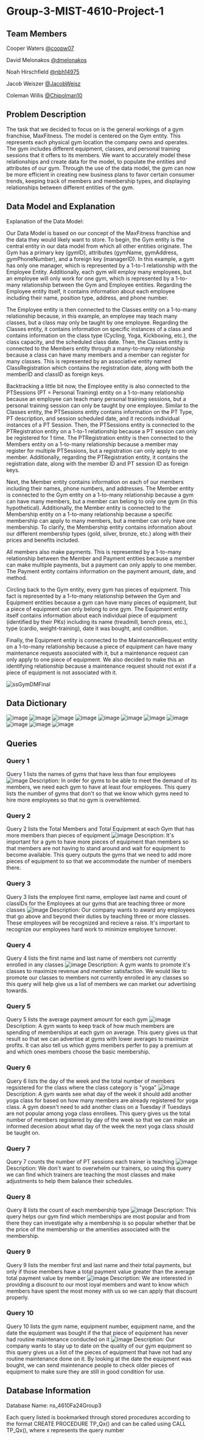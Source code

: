 # Group-3-MIST-4610-Project-1
 
## Team Members
Cooper Waters [@coopw07](https://github.com/coopw07)

David Melonakos [@dmelonakos](https://github.com/dmelonakos)

Noah Hirschfield [@nbh14975](https://github.com/nbh14975)

Jacob Weiszer [@JacobWeisz](https://github.com/JacobWeisz)

Coleman Willis [@Chipolman10](https://github.com/Chipolman10)

## Problem Description
The task that we decided to focus on is the general workings of a gym franchise, MaxFitness. The model is centered on the Gym entity. This represents each physical gym location the company owns and operates. The gym includes different equipment, classes, and personal training sessions that it offers to its members. We want to accurately model these relationships and create data for the model, to populate the entities and attributes of our gym. Through the use of the data model, the gym can now be more efficient in creating new business plans to favor certain consumer trends, keeping track of members and membership types, and displaying relationships between different entities of the gym.

## Data Model and Explanation
Explanation of the Data Model:

Our Data Model is based on our concept of the MaxFitness franchise and the data they would likely want to store. To begin, the Gym entity is the central entity in our data model from which all other entities originate. The Gym has a primary key (gymID), attributes (gymName, gymAddress, gymPhoneNumber), and a foreign key (managerID). In this example, a gym has only one manager, which is represented by a 1-to-1 relationship with the Employee Entity. Additionally, each gym will employ many employees, but an employee will only work for one gym, which is represented by a 1-to-many relationship between the Gym and Employee entities. Regarding the Employee entity itself, it contains information about each employee including their name, position type, address, and phone number.

The Employee entity is then connected to the Classes entity on a 1-to-many relationship because, in this example, an employee may teach many classes, but a class may only be taught by one employee. Regarding the Classes entity, it contains information on specific instances of a class and contains information on the class type (Cycling, Yoga, Kickboxing, etc.), the class capacity, and the scheduled class date. Then, the Classes entity is connected to the Members entity through a many-to-many relationship because a class can have many members and a member can register for many classes. This is represented by an associative entity named ClassRegistration which contains the registration date, along with both the memberID and classID as foreign keys. 

Backtracking a little bit now, the Employee entity is also connected to the PTSessions (PT = Personal Training) entity on a 1-to-many relationship because an employee can teach many personal training sessions, but a personal training session can only be taught by one employee. Similar to the Classes entity, the PTSessions entity contains information on the PT Type, PT description, and session scheduled date, and it records individual instances of a PT Session. Then, the PTSessions entity is connected to the PTRegistration entity on a 1-to-1 relationship because a PT session can only be registered for 1 time. The PTRegistration entity is then connected to the Members entity on a 1-to-many relationship because a member may register for multiple PTSessions, but a registration can only apply to one member. Additionally, regarding the PTRegistration entity, it contains the registration date, along with the member ID and PT session ID as foreign keys.

Next, the Member entity contains information on each of our members including their names, phone numbers, and addresses. The Member entity is connected to the Gym entity on a 1-to-many relationship because a gym can have many members, but a member can belong to only one gym (in this hypothetical). Additionally, the Member entity is connected to the Membership entity on a 1-to-many relationship because a specific membership can apply to many members, but a member can only have one membership. To clarify, the Membership entity contains information about our different membership types (gold, silver, bronze, etc.) along with their prices and benefits included. 

All members also make payments. This is represented by a 1-to-many relationship between the Member and Payment entities because a member can make multiple payments, but a payment can only apply to one member. The Payment entity contains information on the payment amount, date, and method.

Circling back to the Gym entity, every gym has pieces of equipment. This fact is represented by a 1-to-many relationship between the Gym and Equipment entities because a gym can have many pieces of equipment, but a piece of equipment can only belong to one gym. The Equipment entity itself contains information about each individual piece of equipment (identified by their PKs) including its name (treadmill, bench press, etc.), type (cardio, weight-training), date it was bought, and condition. 

Finally, the Equipment entity is connected to the MaintenanceRequest entity on a 1-to-many relationship because a piece of equipment can have many maintenance requests associated with it, but a maintenance request can only apply to one piece of equipment. We also decided to make this an identifying relationship because a maintenance request should not exist if a piece of equipment is not associated with it.


![ssGymDMFinal](https://github.com/user-attachments/assets/09d25c73-b1ee-492c-a994-9e7c49037c6f)

## Data Dictionary
![image](https://github.com/user-attachments/assets/d54f827f-ad2b-4667-b70b-dcc96f20db97)
![image](https://github.com/user-attachments/assets/ecefc316-700f-4f86-8937-420f7ed9facc)
![image](https://github.com/user-attachments/assets/a298120c-fd9c-4d42-b2ae-24fdf8be6a99)
![image](https://github.com/user-attachments/assets/d6b707b2-9424-465d-811f-d08792d81634)
![image](https://github.com/user-attachments/assets/e98d24bd-3f28-499a-8377-5403799fd74d)
![image](https://github.com/user-attachments/assets/044574c5-bc76-4427-afbc-b63f5c3fc540)
![image](https://github.com/user-attachments/assets/e873da4f-9298-409d-b049-f1825b31370b)
![image](https://github.com/user-attachments/assets/4ae141dd-8409-4850-80b0-d55142dceae8)
![image](https://github.com/user-attachments/assets/72049e84-360c-4dc3-9da5-41f4dd73bc3c)
![image](https://github.com/user-attachments/assets/cc0715a5-051a-4b11-ae36-1bdee8f59284)
![image](https://github.com/user-attachments/assets/a5d07371-08e1-4cb7-8dc4-d95728ccf5d5)


## Queries
### Query 1
Query 1 lists the names of gyms that have less than four employees
![image](https://github.com/user-attachments/assets/5e908fc7-2c75-4af6-afbd-29773d11c438)
Description: In order for gyms to be able to meet the demand of its members, we need each gym to have at least four employees. This query lists the number of gyms that don't so that we know which gyms need to hire more employees so that no gym is overwhlemed.
### Query 2
Query 2 lists the Total Members and Total Equipment at each Gym that has more members than pieces of equipment
![image](https://github.com/user-attachments/assets/11db0695-14ec-4375-807c-9df70e80e7ad)
Description: It's important for a gym to have more pieces of equipment than members so that members are not having to stand around and wait for equipment to become available. This query outputs the gyms that we need to add more pieces of equipment to so that we accommodate the number of members there.
### Query 3
Query 3 lists the employee first name, employee last name and count of classIDs for the Employees at our gyms that are teaching three or more classes
![image](https://github.com/user-attachments/assets/e2d84bfe-7579-40dc-bcfe-d794448c7852)
Description: Our company wants to award any employees that go above and beyond their duties by teaching three or more classes. These employees will be recognized and recieve a raise. It's important to recognize our employees hard work to minimize employee turnover.
### Query 4
Query 4 lists the first name and last name of members not currently enrolled in any classes
![image](https://github.com/user-attachments/assets/773a4ed5-fc43-4066-b196-01d69b78f041)
Description: A gym wants to promote it's classes to maximize revenue and member satisfaction. We would like to promote our classes to members not currently enrolled in any classes so this query will help give us a list of members we can market our advertising towards.

### Query 5
Query 5 lists the average payment amount for each gym
![image](https://github.com/user-attachments/assets/e0d15219-49e5-4c7a-9278-3c95def424e5)                                                                         
Description: A gym wants to keep track of how much members are spending of memberships at each gym on average. This query gives us that result so that we can advertise at gyms with lower averages to maximize profits. It can also tell us which gyms members perfer to pay a premium at and which ones members choose the basic membership.
### Query 6
Query 6 lists the day of the week and the total number of members regsistered for the class where the class category is "yoga"
![image](https://github.com/user-attachments/assets/f20d0cb8-bcf7-4d94-90e3-f95cfe286950)
Description: A gym wants see what day of the week it should add another yoga class for based on how many members are already registered for yoga class. A gym doesn't need to add another class on a Tuesday if Tuesdays are not popular among yoga class enrollees. This query gives us the total number of members registered by day of the week so that we can make an informed decesion about what day of the week the next yoga class should be taught on.
### Query 7
Query 7 counts the number of PT sessions each trainer is teaching
![image](https://github.com/user-attachments/assets/b43bee18-0977-426a-a568-c1b22572b73f)
Description: We don't want to overwhelm our trainers, so using this query we can find which trainers are teaching the most classes and make adjustments to help them balance their schedules.
### Query 8
Query 8 lists the count of each membership type
![image](https://github.com/user-attachments/assets/9b88a85b-5c66-464b-9c47-2cbaf1cf8bac)
Description: This query helps our gym find which memberships are most popular and from there they can investigate why a membership is so popular whether that be the price of the membership or the amenities associated with the membership.
### Query 9
Query 9 lists the member first and last name and their total payments, but only if those members have a total payment value greater than the average total payment value by member
![image](https://github.com/user-attachments/assets/2fc87119-b767-47fa-b3a2-36fbf3e55758)
Description: We are interested in providing a discount to our most loyal members and want to know which members have spent the most money with us so we can apply that discount properly.

### Query 10
Query 10 lists the gym name, equipment number, equipment name, and the date the equipment was bought if the that piece of equipment has never had routine maintenance conducted on it
![image](https://github.com/user-attachments/assets/22267cd6-211a-4669-a9f3-57d477508a78)
Description: Our company wants to stay up to date on the quality of our gym equipment so this query gives us a list of the pieces of equipment that have not had any routine maintenance done on it. By looking at the date the equipment was bought, we can send maintenance people to check older pieces of equipment to make sure they are still in good condition for use. 

## Database Information
Database Name: ns_4610Fa24Group3

Each query listed is bookmarked through stored procedures according to the format CREATE PROCEDURE TP_Qx() and can be called using CALL TP_Qx(), where x represents the query number

